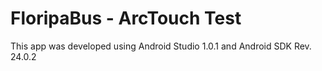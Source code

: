 # FloripaBus - ArcTouch Test

This app was developed using Android Studio 1.0.1 and Android SDK Rev. 24.0.2